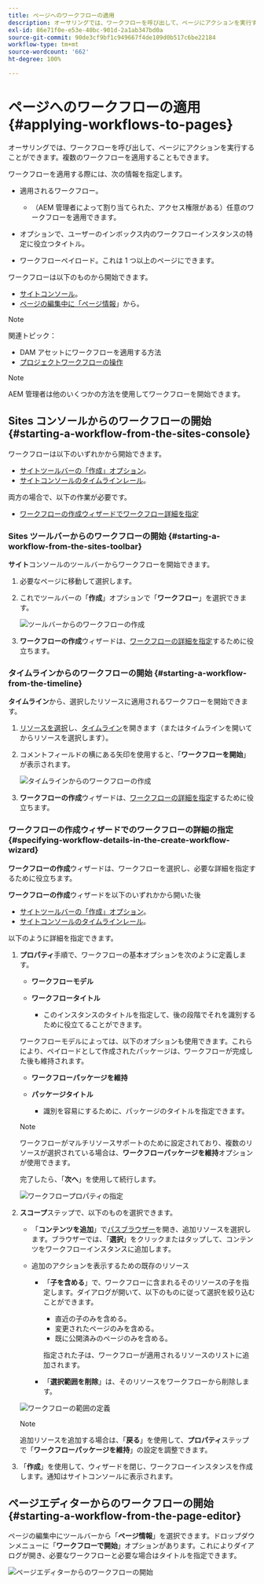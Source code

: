 ```yaml
---
title: ページへのワークフローの適用
description: オーサリングでは、ワークフローを呼び出して、ページにアクションを実行することができます。複数のワークフローを適用することもできます。
exl-id: 86e71f0e-e53e-40bc-901d-2a1ab347bd0a
source-git-commit: 90de3cf9bf1c949667f4de109d0b517c6be22184
workflow-type: tm+mt
source-wordcount: '662'
ht-degree: 100%

---
```


# ページへのワークフローの適用  {#applying-workflows-to-pages}

オーサリングでは、ワークフローを呼び出して、ページにアクションを実行することができます。複数のワークフローを適用することもできます。

ワークフローを適用する際には、次の情報を指定します。

* 適用されるワークフロー。

   * （AEM 管理者によって割り当てられた、アクセス権限がある）任意のワークフローを適用できます。
* オプションで、ユーザーのインボックス内のワークフローインスタンスの特定に役立つタイトル。
* ワークフローペイロード。これは 1 つ以上のページにできます。

ワークフローは以下のものから開始できます。

* [サイトコンソール](#starting-a-workflow-from-the-sites-console)。
* [ページの編集中に「ページ情報](#starting-a-workflow-from-the-page-editor)」から。

>[!NOTE]
>
>関連トピック：
>
>* DAM アセットにワークフローを適用する方法
>* [プロジェクトワークフローの操作](/help/sites-cloud/authoring/projects/workflows.md)


<!-- 
>* [How to apply workflows to DAM assets](/help/assets/assets-workflow.md).
>* [Working with Project Workflows](/help/sites-cloud/authoring/projects/workflows.md).
-->

>[!NOTE]
>
>AEM 管理者は他のいくつかの方法を使用してワークフローを開始できます。

<!-- 
>AEM administrators can [start workflows using several other methods](/help/sites-administering/workflows-starting.md).
-->

## Sites コンソールからのワークフローの開始 {#starting-a-workflow-from-the-sites-console}

ワークフローは以下のいずれかから開始できます。

* [サイトツールバーの「作成」オプション](#starting-a-workflow-from-the-sites-toolbar)。
* [サイトコンソールのタイムラインレール](#starting-a-workflow-from-the-timeline)。

両方の場合で、以下の作業が必要です。

* [ワークフローの作成ウィザードでワークフロー詳細を指定](#specifying-workflow-details-in-the-create-workflow-wizard)

### Sites ツールバーからのワークフローの開始 {#starting-a-workflow-from-the-sites-toolbar}

**サイト**&#x200B;コンソールのツールバーからワークフローを開始できます。

1. 必要なページに移動して選択します。

1. これでツールバーの「**作成**」オプションで「**ワークフロー**」を選択できます。

   ![ツールバーからのワークフローの作成](/help/sites-cloud/authoring/assets/workflows-create-from-toolbar.png)

1. **ワークフローの作成**&#x200B;ウィザードは、[ワークフローの詳細を指定](#specifying-workflow-details-in-the-create-workflow-wizard)するために役立ちます。

### タイムラインからのワークフローの開始 {#starting-a-workflow-from-the-timeline}

**タイムライン**&#x200B;から、選択したリソースに適用されるワークフローを開始できます。

1. [リソースを選択](/help/sites-cloud/authoring/getting-started/basic-handling.md#viewing-and-selecting-resources)し、[タイムライン](/help/sites-cloud/authoring/getting-started/basic-handling.md#timeline)を開きます（またはタイムラインを開いてからリソースを選択します）。
1. コメントフィールドの横にある矢印を使用すると、「**ワークフローを開始**」が表示されます。

   ![タイムラインからのワークフローの作成](/help/sites-cloud/authoring/assets/workflows-create-from-timeline.png)

1. **ワークフローの作成**&#x200B;ウィザードは、[ワークフローの詳細を指定](#specifying-workflow-details-in-the-create-workflow-wizard)するために役立ちます。

### ワークフローの作成ウィザードでのワークフローの詳細の指定 {#specifying-workflow-details-in-the-create-workflow-wizard}

**ワークフローの作成**&#x200B;ウィザードは、ワークフローを選択し、必要な詳細を指定するために役立ちます。

**ワークフローの作成**&#x200B;ウィザードを以下のいずれかから開いた後

* [サイトツールバーの「作成」オプション](#starting-a-workflow-from-the-sites-toolbar)。
* [サイトコンソールのタイムラインレール](#starting-a-workflow-from-the-timeline)。

以下のように詳細を指定できます。

1. **プロパティ**&#x200B;手順で、ワークフローの基本オプションを次のように定義します。

   * **ワークフローモデル**
   * **ワークフロータイトル**

      * このインスタンスのタイトルを指定して、後の段階でそれを識別するために役立てることができます。

   ワークフローモデルによっては、以下のオプションも使用できます。これらにより、ペイロードとして作成されたパッケージは、ワークフローが完成した後も維持されます。

   * **ワークフローパッケージを維持**
   * **パッケージタイトル**

      * 識別を容易にするために、パッケージのタイトルを指定できます。
   >[!NOTE]
   >
   >ワークフローがマルチリソースサポートのために設定されており、複数のリソースが選択されている場合は、**ワークフローパッケージを維持**&#x200B;オプションが使用できます。

   <!--
   >The **Keep workflow package** option is available when the workflow has been configured for [Multi Resource Support](/help/sites-developing/workflows-models.md#configuring-a-workflow-for-multi-resource-support) and multiple resources have been selected.
   -->

   完了したら、「**次へ**」を使用して続行します。

   ![ワークフロープロパティの指定](/help/sites-cloud/authoring/assets/workflows-properties.png)

1. **スコープ**&#x200B;ステップで、以下のものを選択できます。

   * 「**コンテンツを追加**」で[パスブラウザー](/help/sites-cloud/authoring/fundamentals/environment-tools.md#path-browser)を開き、追加リソースを選択します。ブラウザーでは、「**選択**」をクリックまたはタップして、コンテンツをワークフローインスタンスに追加します。

   * 追加のアクションを表示するための既存のリソース

      * 「**子を含める**」で、ワークフローに含まれるそのリソースの子を指定します。ダイアログが開いて、以下のものに従って選択を絞り込むことができます。

         * 直近の子のみを含める。
         * 変更されたページのみを含める。
         * 既に公開済みのページのみを含める。

         指定された子は、ワークフローが適用されるリソースのリストに追加されます。

      * 「**選択範囲を削除**」は、そのリソースをワークフローから削除します。

   ![ワークフローの範囲の定義](/help/sites-cloud/authoring/assets/workflows-scope.png)

   >[!NOTE]
   >
   >追加リソースを追加する場合は、「**戻る**」を使用して、**プロパティ**&#x200B;ステップで「**ワークフローパッケージを維持**」の設定を調整できます。

1. 「**作成**」を使用して、ウィザードを閉じ、ワークフローインスタンスを作成します。通知はサイトコンソールに表示されます。

## ページエディターからのワークフローの開始 {#starting-a-workflow-from-the-page-editor}

ページの編集中にツールバーから「**ページ情報**」を選択できます。ドロップダウンメニューに「**ワークフローで開始**」オプションがあります。これによりダイアログが開き、必要なワークフローと必要な場合はタイトルを指定できます。

![ページエディターからのワークフローの開始](/help/sites-cloud/authoring/assets/workflows-create-page-editor.png)
